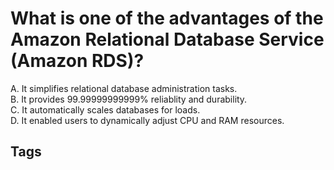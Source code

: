 # What is one of the advantages of the Amazon Relational Database Service (Amazon RDS)?

A. It simplifies relational database administration tasks.  
B. It provides 99.99999999999% reliablity and durability.  
C. It automatically scales databases for loads.  
D. It enabled users to dynamically adjust CPU and RAM resources.  

## Tags


